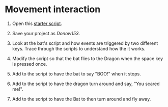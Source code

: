 # Movement interaction

1. Open this [starter script](http://snap.berkeley.edu/snapsource/snap.html#present:Username=whuangpha&ProjectName=160201%20Do%20Now%20Bat%20and%20Dragon).

2. Save your project as _Donow153_.

3. Look at the bat's script and how events are triggered by two different keys. Trace through the scripts to understand how the it works.

4. Modify the script so that the bat flies to the Dragon when the space key is pressed once.
5. Add to the script to have the bat to say "BOO!" when it stops.
6. Add to the script to have the dragon turn around and say, "You scared me!".
7. Add to the script to have the Bat to then turn around and fly away.
